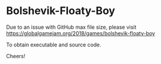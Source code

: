 # Bolshevik-Floaty-Boy

Due to an issue with GitHub max file size, please visit
https://globalgamejam.org/2018/games/bolshevik-floaty-boy

To obtain executable and source code.

Cheers!
